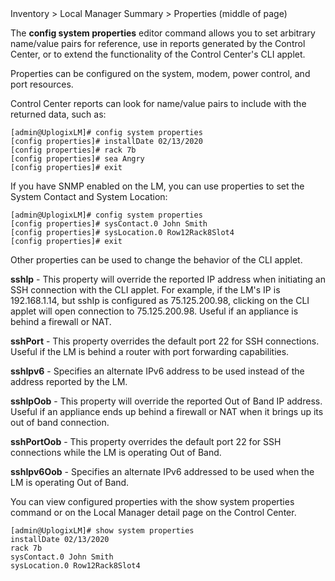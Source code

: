 <div class='ucc' />Inventory > Local Manager Summary > Properties (middle of page)</div>

The **config system properties** editor command allows you to set arbitrary name/value pairs for reference, use in reports generated by the Control Center, or to extend the functionality of the Control Center's CLI applet.

Properties can be configured on the system, modem, power control, and port resources.

Control Center reports can look for name/value pairs to include with the returned data, such as:

```
[admin@UplogixLM]# config system properties
[config properties]# installDate 02/13/2020
[config properties]# rack 7b
[config properties]# sea Angry
[config properties]# exit
```

If you have SNMP enabled on the LM, you can use properties to set the System Contact and System Location:

```
[admin@UplogixLM]# config system properties
[config properties]# sysContact.0 John Smith
[config properties]# sysLocation.0 Row12Rack8Slot4
[config properties]# exit
```

Other properties can be used to change the behavior of the CLI applet.

**sshIp** - This property will override the reported IP address when initiating an SSH connection with the CLI applet. For example, if the LM's IP is 192.168.1.14, but sshIp is configured as 75.125.200.98, clicking on the CLI applet will open connection to 75.125.200.98. Useful if an appliance is behind a firewall or NAT.

**sshPort** - This property overrides the default port 22 for SSH connections. Useful if the LM is behind a router with port forwarding capabilities.

**sshIpv6** - Specifies an alternate IPv6 address to be used instead of the address reported by the LM.

**sshIpOob** - This property will override the reported Out of Band IP address. Useful if an appliance ends up behind a firewall or NAT when it brings up its out of band connection.

**sshPortOob** - This property overrides the default port 22 for SSH connections while the LM is operating Out of Band.

**sshIpv6Oob** - Specifies an alternate IPv6 addressed to be used when the LM is operating Out of Band.

You can view configured properties with the show system properties command or on the Local Manager detail page on the Control Center.

```
[admin@UplogixLM]# show system properties
installDate 02/13/2020
rack 7b
sysContact.0 John Smith
sysLocation.0 Row12Rack8Slot4
```